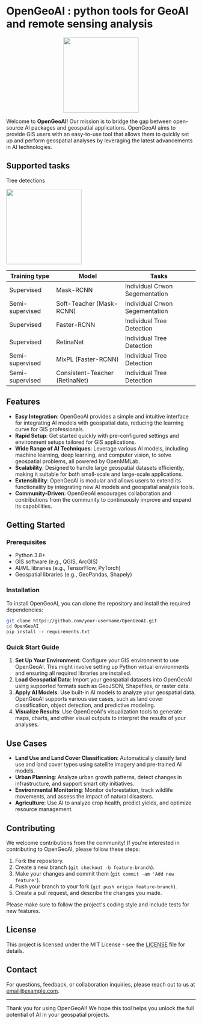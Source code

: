 # OpenGeoAI : python tools for GeoAI and remote sensing analysis

<p align="center">
  <img src="https://github.com/user-attachments/assets/f72a49f2-32aa-4cf2-ad19-30ba7c74e756" width="200" height="auto"/>
</p>

Welcome to **OpenGeoAI**! Our mission is to bridge the gap between open-source AI packages and geospatial applications. OpenGeoAI aims to provide GIS users with an easy-to-use tool that allows them to quickly set up and perform geospatial analyses by leveraging the latest advancements in AI technologies.

## Supported tasks
Tree detections
<p align="left">
  <img src="https://github.com/user-attachments/assets/4223ed22-ad6b-407c-9f89-58350923cefa" width="200" height="auto"/>
</p>

| Training type  | Model | Tasks |
| ------------- | ------------- | ------------- |
| Supervised  | Mask-RCNN  | Individual Crwon Segementation  |
| Semi-supervised | Soft-Teacher (Mask-RCNN)  | Individual Crwon Segementation  |
| Supervised  | Faster-RCNN  | Individual Tree Detection  |
| Supervised  | RetinaNet  | Individual Tree Detection  |
| Semi-supervised  | MixPL (Faster-RCNN)  | Individual Tree Detection  |
| Semi-supervised  | Consistent-Teacher (RetinaNet)  | Individual Tree Detection  |

## Features

- **Easy Integration**: OpenGeoAI provides a simple and intuitive interface for integrating AI models with geospatial data, reducing the learning curve for GIS professionals.
- **Rapid Setup**: Get started quickly with pre-configured settings and environment setups tailored for GIS applications.
- **Wide Range of AI Techniques**: Leverage various AI models, including machine learning, deep learning, and computer vision, to solve geospatial problems, all powered by OpenMMLab.
- **Scalability**: Designed to handle large geospatial datasets efficiently, making it suitable for both small-scale and large-scale applications.
- **Extensibility**: OpenGeoAI is modular and allows users to extend its functionality by integrating new AI models and geospatial analysis tools.
- **Community-Driven**: OpenGeoAI encourages collaboration and contributions from the community to continuously improve and expand its capabilities.

## Getting Started

### Prerequisites

- Python 3.8+
- GIS software (e.g., QGIS, ArcGIS)
- AI/ML libraries (e.g., TensorFlow, PyTorch)
- Geospatial libraries (e.g., GeoPandas, Shapely)

### Installation

To install OpenGeoAI, you can clone the repository and install the required dependencies:

```bash
git clone https://github.com/your-username/OpenGeoAI.git
cd OpenGeoAI
pip install -r requirements.txt
```

### Quick Start Guide

1. **Set Up Your Environment**: Configure your GIS environment to use OpenGeoAI. This might involve setting up Python virtual environments and ensuring all required libraries are installed.
2. **Load Geospatial Data**: Import your geospatial datasets into OpenGeoAI using supported formats such as GeoJSON, Shapefiles, or raster data.
3. **Apply AI Models**: Use built-in AI models to analyze your geospatial data. OpenGeoAI supports various use cases, such as land cover classification, object detection, and predictive modeling.
4. **Visualize Results**: Use OpenGeoAI's visualization tools to generate maps, charts, and other visual outputs to interpret the results of your analyses.

## Use Cases

- **Land Use and Land Cover Classification**: Automatically classify land use and land cover types using satellite imagery and pre-trained AI models.
- **Urban Planning**: Analyze urban growth patterns, detect changes in infrastructure, and support smart city initiatives.
- **Environmental Monitoring**: Monitor deforestation, track wildlife movements, and assess the impact of natural disasters.
- **Agriculture**: Use AI to analyze crop health, predict yields, and optimize resource management.

## Contributing

We welcome contributions from the community! If you're interested in contributing to OpenGeoAI, please follow these steps:

1. Fork the repository.
2. Create a new branch (`git checkout -b feature-branch`).
3. Make your changes and commit them (`git commit -am 'Add new feature'`).
4. Push your branch to your fork (`git push origin feature-branch`).
5. Create a pull request, and describe the changes you made.

Please make sure to follow the project's coding style and include tests for new features.

## License

This project is licensed under the MIT License - see the [LICENSE](LICENSE) file for details.

## Contact

For questions, feedback, or collaboration inquiries, please reach out to us at [email@example.com](mailto:email@example.com).

---

Thank you for using OpenGeoAI! We hope this tool helps you unlock the full potential of AI in your geospatial projects.


